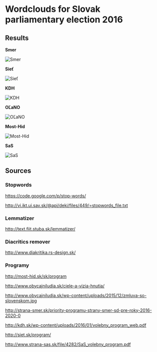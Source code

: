 # Wordclouds for Slovak parliamentary election 2016


## Results
**Smer**

![Smer](results/smer-500.png)

**Sieť**

![Sieť](results/siet-500.png)

**KDH**

![KDH](results/kdh-500.png)

**OĽaNO**

![OĽaNO](results/olano-500.png)

**Most-Hid**

![Most-Hid](results/most-hid-500.png)

**SaS**

![SaS](results/sas-500.png)

## Sources
### Stopwords
https://code.google.com/p/stop-words/

http://vi.ikt.ui.sav.sk/@api/deki/files/449/=stopwords_file.txt

### Lemmatizer
http://text.fiit.stuba.sk/lemmatizer/

### Diacritics remover
http://www.diakritika.rs-design.sk/

### Programy
http://most-hid.sk/sk/program

http://www.obycajniludia.sk/ciele-a-vizia-hnutia/

http://www.obycajniludia.sk/wp-content/uploads/2015/12/zmluva-so-slovenskom.jpg

http://strana-smer.sk/priority-programu-strany-smer-sd-pre-roky-2016-2020-0

http://kdh.sk/wp-content/uploads/2016/01/volebny_program_web.pdf

http://siet.sk/program/

http://www.strana-sas.sk/file/4282/SaS_volebny_program.pdf
